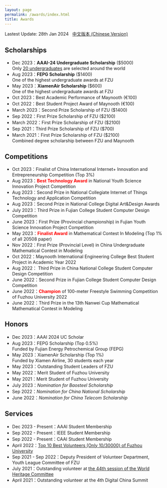 ```yaml
---
layout: page
permalink: /awards/index.html
title: Awards
---
```


Lastest Update: 28th Jan 2024 &nbsp; [中文版本 (Chinese Version)](https://caihanlin.com/file/awards-zh/)

## Scholarships

- Dec 2023：**AAAI-24 Undergraduate Scholarship** ($5000)<br>Only [20 undergraduates](https://aaai-uc.github.io/) are selected around the world
- Aug 2023：**FEPG Scholarship** ($1400)<br>One of the highest undergraduate awards at FZU
- May 2023：**XiamenAir Scholarship** ($600)<br>One of the highest undergraduate awards at FZU
- Oct 2023：Best Academic Performance of Maynooth (€100)
- Oct 2022：Best Student Project Award of Maynooth (€100)
- March 2023：Second Prize Scholarship of FZU ($1400)
- Sep 2022：First Prize Scholarship of FZU ($2100)
- March 2022：First Prize Scholarship of FZU ($2100)
- Sep 2021：Third Prize Scholarship of FZU ($700)
- March 2021：First Prize Scholarship of FZU ($2100)<br>Combined degree scholarship between FZU and Maynooth<br>

## Competitions

- Oct 2023：Finalist of China International Internet+ Innovation and Entrepreneurship Competition (Top 3%)
- Aug 2023：**<font color='red'>Best Technology Award</font>** in National Youth Science Innovation Project Competition
- Aug 2023：Second Prize in National Collegiate Internet of Things Technology and Application Competition
- Aug 2023：Second Prize in National College Digital Art&Design Awards
- July 2023：Third Prize in Fujian College Student Computer Design Competition
- June 2023：First Prize (Provincial championship) in Fujian Youth Science Innovation Project Competition
- May 2023：**<font color='red'>Finalist Award</font>** in Mathematical Contest In Modeling (Top 1% of all 20508 paper)
- Nov 2022：First Prize (Provincial Level) in China Undergraduate Mathematical Contest in Modeling
- Oct 2022：Maynooth International Engineering College Best Student Project in Academic Year 2022
- Aug 2022： Third Prize in China National College Student Computer Design Competition
- June 2022：Second Prize in Fujian College Student Computer Design Competition
- June 2022：**<font color='red'>Champion</font>** of 100-meter Freestyle Swimming Competition of Fuzhou University 2022
- June 2022：Third Prize in the 13th Nanwei Cup Mathematical Mathematical Contest in Modeling<br>

## Honors

- Dec 2023：AAAI 2024 UC Scholar
- Aug 2023：FEPG Scholarship (Top 0.5%)<br>Funded by Fujian Energy Petrochemical Group (FEPG)
- May 2023：XiamenAir Scholarship (Top 1%)<br>Funded by Xiamen Airline, 30 students each year
- May 2023：Outstanding Student Leaders of FZU
- May 2022：Merit Student of Fuzhou University
- May 2021：Merit Student of Fuzhou University
- July 2023：*Nomination for Baosteel Scholarship*
- Sep 2022：*Nomination for China National Scholarship*
- June 2022：*Nomination for China Telecom Scholarship*<br>

## Services

- Dec 2023 - Present：AAAI Student Membership
- Sep 2022 - Present：IEEE Student Membership
- Sep 2022 - Present：CAAI Student Membership
- April 2022：[Top 10 Best Volunteers (Only 10/30000) of Fuzhou University](https://mp.weixin.qq.com/s?__biz=MjM5ODIyNzIyMg==&mid=2652762645&idx=1&sn=3d58cdfb0fb26db7a2b82aee9726b172&chksm=bd24ae6c8a53277a8910f7336758100ec4d4c4f19b8de74c4ccebc9a95ace364c0faf2b2c0b3&scene=27)
- Sep 2021 - Sep 2022：Deputy President of Volunteer Department, Youth League Committee of FZU
- July 2021：Outstanding volunteer at [the 44th session of the World Heritage Committee](https://whc.unesco.org/en/sessions/44COM)
- April 2021：Outstanding volunteer at the 4th Digital China Summit<br>
